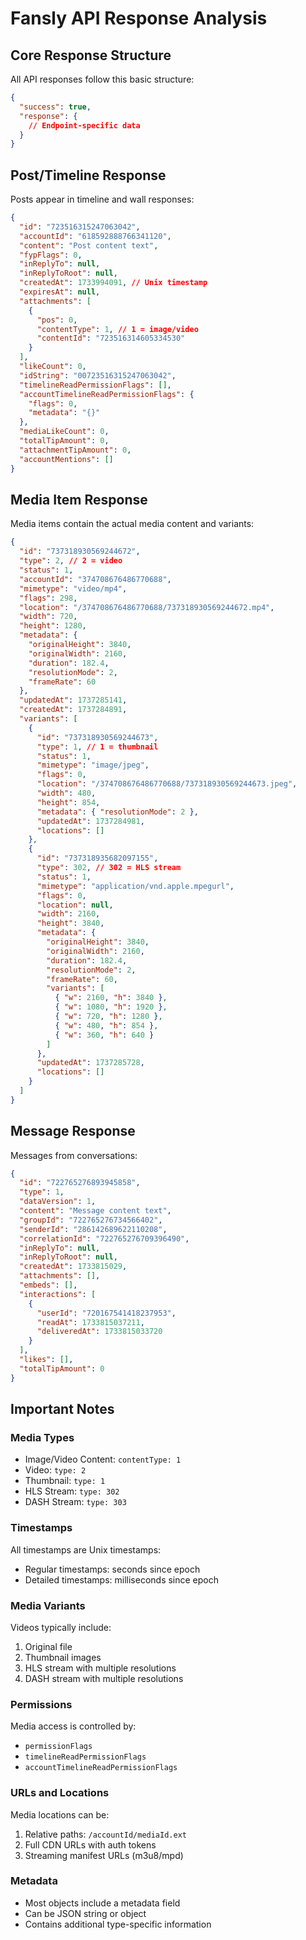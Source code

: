 # Fansly API Response Analysis

## Core Response Structure

All API responses follow this basic structure:

```json
{
  "success": true,
  "response": {
    // Endpoint-specific data
  }
}
```

## Post/Timeline Response

Posts appear in timeline and wall responses:

```json
{
  "id": "723516315247063042",
  "accountId": "618592888766341120",
  "content": "Post content text",
  "fypFlags": 0,
  "inReplyTo": null,
  "inReplyToRoot": null,
  "createdAt": 1733994091, // Unix timestamp
  "expiresAt": null,
  "attachments": [
    {
      "pos": 0,
      "contentType": 1, // 1 = image/video
      "contentId": "723516314605334530"
    }
  ],
  "likeCount": 0,
  "idString": "00723516315247063042",
  "timelineReadPermissionFlags": [],
  "accountTimelineReadPermissionFlags": {
    "flags": 0,
    "metadata": "{}"
  },
  "mediaLikeCount": 0,
  "totalTipAmount": 0,
  "attachmentTipAmount": 0,
  "accountMentions": []
}
```

## Media Item Response

Media items contain the actual media content and variants:

```json
{
  "id": "737318930569244672",
  "type": 2, // 2 = video
  "status": 1,
  "accountId": "374708676486770688",
  "mimetype": "video/mp4",
  "flags": 298,
  "location": "/374708676486770688/737318930569244672.mp4",
  "width": 720,
  "height": 1280,
  "metadata": {
    "originalHeight": 3840,
    "originalWidth": 2160,
    "duration": 182.4,
    "resolutionMode": 2,
    "frameRate": 60
  },
  "updatedAt": 1737285141,
  "createdAt": 1737284891,
  "variants": [
    {
      "id": "737318930569244673",
      "type": 1, // 1 = thumbnail
      "status": 1,
      "mimetype": "image/jpeg",
      "flags": 0,
      "location": "/374708676486770688/737318930569244673.jpeg",
      "width": 480,
      "height": 854,
      "metadata": { "resolutionMode": 2 },
      "updatedAt": 1737284981,
      "locations": []
    },
    {
      "id": "737318935682097155",
      "type": 302, // 302 = HLS stream
      "status": 1,
      "mimetype": "application/vnd.apple.mpegurl",
      "flags": 0,
      "location": null,
      "width": 2160,
      "height": 3840,
      "metadata": {
        "originalHeight": 3840,
        "originalWidth": 2160,
        "duration": 182.4,
        "resolutionMode": 2,
        "frameRate": 60,
        "variants": [
          { "w": 2160, "h": 3840 },
          { "w": 1080, "h": 1920 },
          { "w": 720, "h": 1280 },
          { "w": 480, "h": 854 },
          { "w": 360, "h": 640 }
        ]
      },
      "updatedAt": 1737285728,
      "locations": []
    }
  ]
}
```

## Message Response

Messages from conversations:

```json
{
  "id": "722765276893945858",
  "type": 1,
  "dataVersion": 1,
  "content": "Message content text",
  "groupId": "722765276734566402",
  "senderId": "286142689622110208",
  "correlationId": "722765276709396490",
  "inReplyTo": null,
  "inReplyToRoot": null,
  "createdAt": 1733815029,
  "attachments": [],
  "embeds": [],
  "interactions": [
    {
      "userId": "720167541418237953",
      "readAt": 1733815037211,
      "deliveredAt": 1733815033720
    }
  ],
  "likes": [],
  "totalTipAmount": 0
}
```

## Important Notes

### Media Types

- Image/Video Content: `contentType: 1`
- Video: `type: 2`
- Thumbnail: `type: 1`
- HLS Stream: `type: 302`
- DASH Stream: `type: 303`

### Timestamps

All timestamps are Unix timestamps:

- Regular timestamps: seconds since epoch
- Detailed timestamps: milliseconds since epoch

### Media Variants

Videos typically include:

1. Original file
2. Thumbnail images
3. HLS stream with multiple resolutions
4. DASH stream with multiple resolutions

### Permissions

Media access is controlled by:

- `permissionFlags`
- `timelineReadPermissionFlags`
- `accountTimelineReadPermissionFlags`

### URLs and Locations

Media locations can be:

1. Relative paths: `/accountId/mediaId.ext`
2. Full CDN URLs with auth tokens
3. Streaming manifest URLs (m3u8/mpd)

### Metadata

- Most objects include a metadata field
- Can be JSON string or object
- Contains additional type-specific information
